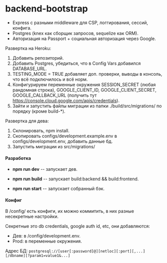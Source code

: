 # backend-bootstrap

- Express с разными middleware для CSP, логгирования, сессий, конфига.
- Postgres (knex как сборщик запросов, sequelize как ORM).
- Авторизация на Passport + социальная авторизация через Google.

Развертка на Heroku:
1. Добавить репозиторий.
2. Добавить Postgres, убедиться, что в Config Vars добавился DATABASE_URL.
3. TESTING_MODE = TRUE добавляет доп. проверки, выводы в консоль, что всё подключилось и всё норм.
4. Конфигурируем переменные окружения SESSION_SECRET (любая рандомная строка), GOOGLE_CLIENT_ID, GOOGLE_CLIENT_SECRET, GOOGLE_CALLBACK_URL (получить тут https://console.cloud.google.com/apis/credentials).
5. Зайти и запустить файлы миграции из папки ./build/src/migrations/ по порядку (кроме build-*).

Развертка для дева:
1. Склонировать, npm install.
2. Скопировать configs/development.example.env в configs/development.env, добавить данные бд.
3. Запустить миграции из src/migrations/

#### Разработка
- **npm run dev** -- запускает дев.

- **npm run build** -- запускает build:backend && build:frontend.
- **npm run start** -- запускает собранный бэк.

#### Конфиг
В /config/ есть конфиги, их можно коммитить, в них разные несекретные настройки.

Секретные это db credentials, google auth id, etc, они добавляются:
- Дев: в /config/development.env.
- Prod: в переменные окружения.

Адрес БД: `postgresql://[user[:password]@][netloc][:port][,...][/dbname][?param1=value1&...]`